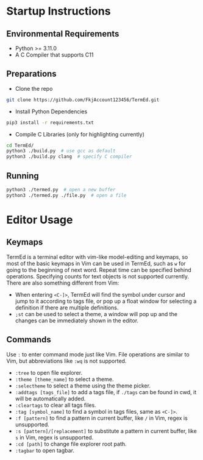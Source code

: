 # Startup Instructions
## Environmental Requirements
- Python >= 3.11.0
- A C Compiler that supports C11
## Preparations
- Clone the repo
``` bash
git clone https://github.com/FkjAccount123456/TermEd.git
```
- Install Python Dependencies
``` bash
pip3 install -r requirements.txt
```
- Compile C Libraries (only for highlighting currently)
``` bash
cd TermEd/
python3 ./build.py  # use gcc as default
python3 ./build.py clang  # specify C compiler
```
## Running
``` bash
python3 ./termed.py  # open a new buffer
python3 ./termed.py ./file.py  # open a file
```
# Editor Usage
## Keymaps
TermEd is a terminal editor with vim-like model-editing and keymaps, so most of the basic keymaps in Vim can be used in TermEd, such as ```w``` for going to the beginning of next word.
Repeat time can be specified behind operations. Specifying counts for text objects is not supported currently.
There are also something different from Vim:
- When entering ```<C-]>```, TermEd will find the symbol under cursor and jump to it according to tags file, or pop up a float window for selecting a definition if there are multiple definitions.
- ```;st``` can be used to select a theme, a window will pop up and the changes can be immediately shown in the editor.
## Commands
Use ```:``` to enter command mode just like Vim.
File operations are similar to Vim, but abbreviations like ```:wq``` is not supported.
- ```:tree``` to open file explorer.
- ```:theme [theme_name]``` to select a theme.
- ```:selectheme``` to select a theme using the theme picker.
- ```:addtags [tags_file]``` to add a tags file, if ```./tags``` can be found in cwd, it will be automatically added.
- ```:cleartags``` to clear all tags files.
- ```:tag [symbol_name]``` to find a symbol in tags files, same as ```<C-]>```.
- ```:f [pattern]``` to find a pattern in current buffer, like ```/``` in Vim, regex is unsupported.
- ```:s [pattern]/[replacement]``` to substitute a pattern in current buffer, like ```s``` in Vim, regex is unsupported.
- ```:cd [path]``` to change file explorer root path.
- ```:tagbar``` to open tagbar.
